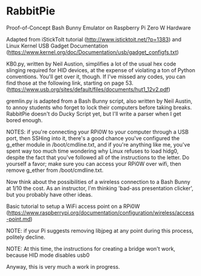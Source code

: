# RabbitPie
Proof-of-Concept Bash Bunny Emulator on Raspberry Pi Zero W Hardware

Adapted from iStickToIt tutorial (http://www.isticktoit.net/?p=1383) and Linux Kernel USB Gadget Documentation (https://www.kernel.org/doc/Documentation/usb/gadget_configfs.txt)

KB0.py, written by Neil Austion, simplifies a lot of the usual hex code slinging required for HID devices, at the expense of violating a ton of Python conventions. You'll get over it, though. If I've missed any codes, you can find those at the following link, starting on page 53. (https://www.usb.org/sites/default/files/documents/hut1_12v2.pdf)

gremlin.py is adapted from a Bash Bunny script, also written by Neil Austin, to annoy students who forget to lock their computers before taking breaks. RabbitPie doesn't do Ducky Script yet, but I'll write a parser when I get bored enough.

NOTES: if you're connecting your RPi0W to your computer through a USB port, then SSHing into it, there's a good chance you've configured the g_ether module in /boot/cmdline.txt, and if you're anything like me, you've spent way too much time wondering why Linux refuses to load hidg0, despite the fact that you've followed all of the instructions to the letter. Do yourself a favor; make sure you can access your RPi0W over wifi, then remove g_ether from /boot/cmdline.txt.

Now think about the possibilities of a wireless connection to a Bash Bunny at 1/10 the cost. As an instructor, I'm thinking 'bad-ass presentation clicker', but you probably have other ideas.

Basic tutorial to setup a WiFi access point on a RPi0W (https://www.raspberrypi.org/documentation/configuration/wireless/access-point.md) 

NOTE: if your Pi suggests removing libjpeg at any point during this process, politely decline.

NOTE: At this time, the instructions for creating a bridge won't work, because HID mode disables usb0

Anyway, this is very much a work in progress.
